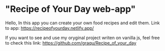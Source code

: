 # "Recipe of Your Day web-app"

Hello,
 In this app you can create your own food recipes and edit them. Link to app:
 https://recipeofyourday.netlify.app/



If you want to see and use my oryginal project writen on vanilla js, feel free to check this link:
https://github.com/graqu/Recipe_of_your_day